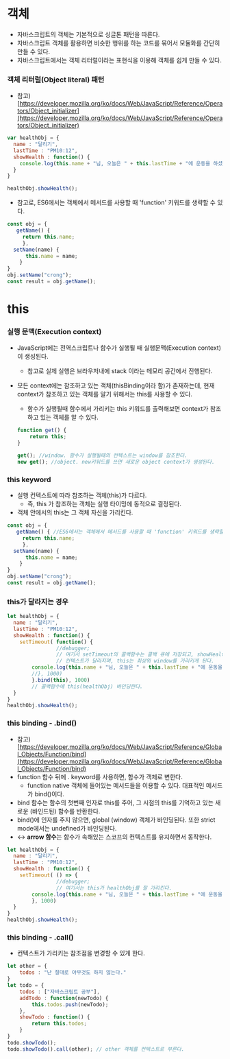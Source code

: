 # 객체

- 자바스크립트의 객체는 기본적으로 싱글톤 패턴을 따른다.
- 자바스크립트 객체를 활용하면 비슷한 행위를 하는 코드를 묶어서 모듈화를 간단히 만들 수 있다.
- 자바스크립트에서는 객체 리터럴이라는 표현식을 이용해 객체를 쉽게 만들 수 있다.

### 객체 리터럴(Object literal) 패턴

- 참고) [https://developer.mozilla.org/ko/docs/Web/JavaScript/Reference/Operators/Object_initializer](https://developer.mozilla.org/ko/docs/Web/JavaScript/Reference/Operators/Object_initializer)

```jsx
var healthObj = {
  name : "달리기",
  lastTime : "PM10:12",
  showHealth : function() {
    console.log(this.name + "님, 오늘은 " + this.lastTime + "에 운동을 하셨네요");
  }
}

healthObj.showHealth();
```

- 참고로, ES6에서는 객체에서 메서드를 사용할 때 'function' 키워드를 생략할 수 있다.

```jsx
const obj = {
   getName() {
     return this.name;
     },
  setName(name) {
      this.name = name;
    }
}
obj.setName("crong");
const result = obj.getName();
```

# this

### 실행 문맥(Execution context)

- JavaScript에는 전역스크립트나 함수가 실행될 때 실행문맥(Execution context)이 생성된다.
    - 참고로 실제 실행은 브라우저내에 stack 이라는 메모리 공간에서 진행된다.
- 모든 context에는 참조하고 있는 객체(thisBinding이라 함)가 존재하는데, 현재 context가 참조하고 있는 객체를 알기 위해서는 this를 사용할 수 있다.
    - 함수가 실행될때 함수에서 가리키는 this 키워드를 출력해보면 context가 참조하고 있는 객체를 알 수 있다.
    
    ```jsx
    function get() {
        return this;
    }
    
    get(); //window. 함수가 실행될때의 컨텍스트는 window를 참조한다.
    new get(); //object. new키워드를 쓰면 새로운 object context가 생성된다.
    ```
    

### this keyword

- 실행 컨텍스트에 따라 참조하는 객체(this)가 다르다.
    - 즉, this 가 참조하는 객체는 실행 타이밍에 동적으로 결정된다.
- 객체 안에서의 this는 그 객체 자신을 가리킨다.

```jsx
const obj = {
   getName() { //ES6에서는 객체에서 메서드를 사용할 때 'function' 키워드를 생략할 수 있다.
     return this.name;
     },
  setName(name) {
      this.name = name;
    }
}
obj.setName("crong");
const result = obj.getName();
```

### this가 달라지는 경우

```jsx
let healthObj = {
  name : "달리기",
  lastTime : "PM10:12",
  showHealth : function() {
    setTimeout( function() { 
				//debugger;
				// 여기서 setTimeout의 콜백함수는 콜백 큐에 저장되고, showHealth는 먼저 반환된다.
				// 컨텍스트가 달라지며, this는 최상위 window를 가리키게 된다.
        console.log(this.name + "님, 오늘은 " + this.lastTime + "에 운동을 하셨네요");      
		//}, 1000)    
		}.bind(this), 1000)
		// 콜백함수에 this(healthObj) 바인딩한다.
  }
}
healthObj.showHealth();
```

### this binding - .bind()

- 참고) [https://developer.mozilla.org/ko/docs/Web/JavaScript/Reference/Global_Objects/Function/bind](https://developer.mozilla.org/ko/docs/Web/JavaScript/Reference/Global_Objects/Function/bind)
- function 함수 뒤에 . keyword를 사용하면, 함수가 객체로 변한다.
    - function native 객체에 들어있는 메서드들을 이용할 수 있다. 대표적인 메서드가 bind()이다.
- bind 함수는 함수의 첫번째 인자로 this를 주어, 그 시점의 this를 기억하고 있는 새로운 (바인드된) 함수를 반환한다.
- bind()에 인자를 주지 않으면, global (window) 객체가 바인딩된다. 또한 strict mode에서는 undefined가 바인딩된다.
- ↔ **arrow 함수**는 함수가 속해있는 스코프의 컨텍스트를 유지하면서 동작한다.

```jsx
let healthObj = {
  name : "달리기",
  lastTime : "PM10:12",
  showHealth : function() {
    setTimeout( () => { 
				//debugger;
				// 여기서는 this가 healthObj를 잘 가리킨다.
        console.log(this.name + "님, 오늘은 " + this.lastTime + "에 운동을 하셨네요");      
		}, 1000)    
  }
}
healthObj.showHealth();
```

### this binding - .call()

- 컨텍스트가 가리키는 참조점을 변경할 수 있게 한다.

```jsx
let other = {
	todos : "난 절대로 아무것도 하지 않는다."
}
let todo = {
	todos : ["자바스크립트 공부"],
	addTodo : function(newTodo) {
		this.todos.push(newTodo);
	},
	showTodo : function() {
		return this.todos;
	}
}
todo.showTodo();
todo.showTodo().call(other); // other 객체를 컨텍스트로 부른다.
```